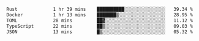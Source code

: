 <!--START_SECTION:waka-->

```txt
Rust             1 hr 39 mins    ██████████░░░░░░░░░░░░░░░   39.34 %
Docker           1 hr 13 mins    ███████▒░░░░░░░░░░░░░░░░░   28.95 %
TOML             28 mins         ██▓░░░░░░░░░░░░░░░░░░░░░░   11.12 %
TypeScript       22 mins         ██▒░░░░░░░░░░░░░░░░░░░░░░   09.03 %
JSON             13 mins         █▒░░░░░░░░░░░░░░░░░░░░░░░   05.32 %
```

<!--END_SECTION:waka-->